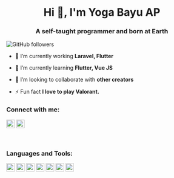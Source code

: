 <h1 align="center">Hi 👋, I'm Yoga Bayu AP</h1>
<h3 align="center">A self-taught programmer and born at Earth</h3>

![GitHub followers](https://img.shields.io/github/followers/Yogabayu?logo=GitHub&style=for-the-badge)

- 🌱 I’m currently working  **Laravel, Flutter**

- 🌱 I’m currently learning **Flutter, Vue JS**

- 👯 I’m looking to collaborate with **other creators**

- ⚡ Fun fact **I love to play Valorant.**

### Connect with me:

<a href="https://instagram.com/yogabayu.ap" target="blank"><img src="https://cdn.jsdelivr.net/npm/simple-icons@3.0.1/icons/instagram.svg" alt="Yogabayu" height="22" width="22" /></a>
<a href="https://linkedin.com/in/yoga-bayu-anggana-pratama" target="blank"><img src="https://cdn.jsdelivr.net/npm/simple-icons@3.0.1/icons/linkedin.svg" alt="Yogabayu" height="22" width="22" /></a>
<!-- <a href="https://www.youtube.com/c/ucjm7i4g4z7zgcja_hkhlcvw" target="blank"><img src="https://cdn.jsdelivr.net/npm/simple-icons@3.0.1/icons/youtube.svg" alt="ucjm7i4g4z7zgcja_hkhlcvw" height="22" width="22" /></a> -->


<br />

### Languages and Tools:

<p align="left"><img src="https://www.vectorlogo.zone/logos/dartlang/dartlang-icon.svg" alt="dart" width="22" height="22"/> <img src="https://www.vectorlogo.zone/logos/firebase/firebase-icon.svg" alt="firebase" width="22" height="22"/> <img src="https://www.vectorlogo.zone/logos/flutterio/flutterio-icon.svg" alt="flutter" width="22" height="22"/> <img src="https://www.vectorlogo.zone/logos/laravel/laravel-icon.svg" alt="laravel" width="22" height="22"/> <img src="https://www.vectorlogo.zone/logos/vuejs/vuejs-icon.svg" alt="vuejs" width="22" height="22"/> <img src="https://www.vectorlogo.zone/logos/arduino/arduino-icon.svg" alt="arduino" width="22" height="22"/> <img src="https://codeigniter.com/assets/icons/44521256.png" alt="CodeIgniter" width="22" height="22"/> </p>

<!--
<img align="left" src="https://github-readme-stats.vercel.app/api/top-langs/?username=Yogabayu&layout=compact&hide=html" alt="YogaBayu" /> &nbsp; <img align="center" src="https://github-readme-stats.vercel.app/api?username=Yogabayu&show_icons=true" alt="Yogabayu" />  -->


